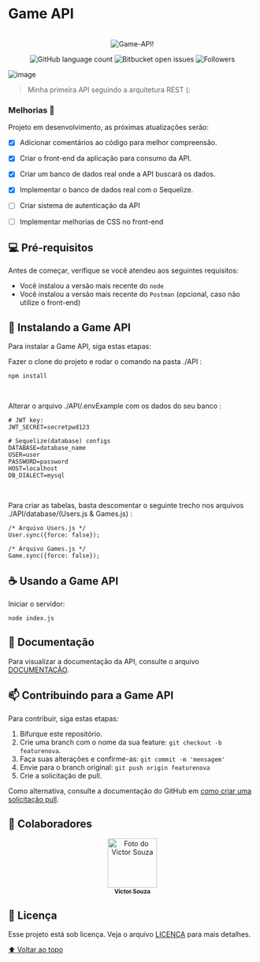 # Game API
<br>
<div align="center">
<img style="background: #fff" src="https://user-images.githubusercontent.com/71740612/140661872-95dfc13b-c98e-462b-95a3-ee870fb22663.png" alt="Game-API!">
  
![GitHub language count](https://img.shields.io/github/languages/count/victorsouza19/game-api?style=for-the-badge)
![Bitbucket open issues](https://img.shields.io/bitbucket/issues/victorsouza19/game-api?style=for-the-badge)
![Followers](https://img.shields.io/github/followers/victorsouza19?style=for-the-badge)
</div>

![image](https://user-images.githubusercontent.com/71740612/140662178-be873674-054d-40ba-9d55-2e91bfd27935.png)
> Minha primeira API seguindo a arquitetura REST (:

### Melhorias :construction:

Projeto em desenvolvimento, as próximas atualizações serão:

- [x] Adicionar comentários ao código para melhor compreensão.
- [x] Criar o front-end da aplicação para consumo da API.
- [x] Criar um banco de dados real onde a API buscará os dados.
- [x] Implementar o banco de dados real com o Sequelize.
- [ ] Criar sistema de autenticação da API
- [ ] Implementar melhorias de CSS no front-end


## 💻 Pré-requisitos

Antes de começar, verifique se você atendeu aos seguintes requisitos:

* Você instalou a versão mais recente do `node` 
* Você instalou a versão mais recente do `Postman` (opcional, caso não utilize o front-end)


## 🚀 Instalando a Game API

Para instalar a Game API, siga estas etapas:

Fazer o clone do projeto e rodar o comando na pasta ./API :
```
npm install
```
<br>

Alterar o arquivo ./API/.envExample com os dados do seu banco :
```
# JWT key:
JWT_SECRET=secretpwd123

# Sequelize(database) configs 
DATABASE=database_name
USER=user
PASSWORD=password
HOST=localhost
DB_DIALECT=mysql
```
<br>

Para criar as tabelas, basta descomentar o seguinte trecho nos arquivos ./API/database/(Users.js & Games.js) :
```
/* Arquivo Users.js */
User.sync({force: false});  

/* Arquivo Games.js */
Game.sync({force: false}); 
```

## ☕ Usando a Game API

Iniciar o servidor:

```
node index.js
```

## :bookmark_tabs: Documentação

Para visualizar a documentação da API, consulte o arquivo [DOCUMENTAÇÃO](DOCUMENTATION.md).


## 📫 Contribuindo para a Game API

Para contribuir, siga estas etapas:

1. Bifurque este repositório.
2. Crie uma branch com o nome da sua feature: `git checkout -b featurenova`.
3. Faça suas alterações e confirme-as: `git commit -m 'mensagem'`
4. Envie para o branch original: `git push origin featurenova`
5. Crie a solicitação de pull.

Como alternativa, consulte a documentação do GitHub em [como criar uma solicitação pull](https://help.github.com/en/github/collaborating-with-issues-and-pull-requests/creating-a-pull-request).

## 🤝 Colaboradores

<div align="center" >
  <a href="#">
    <img src="https://github.com/victorsouza19.png" width="100px;" alt="Foto do Victor Souza"/><br>
    <sub>
      <b>Victor Souza</b>
    </sub>
  </a>
</div>

## 📝 Licença

Esse projeto está sob licença. Veja o arquivo [LICENÇA](LICENSE.txt) para mais detalhes.

[⬆ Voltar ao topo](#Game-API)<br>
